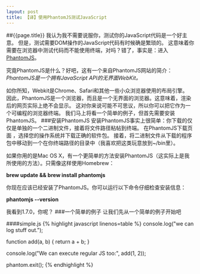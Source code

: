 ```yaml
---
layout: post
title: 【译】使用PhantomJS测试JavaScript
---
```


##{{page.title}}
我认为我不需要说服你，测试你的JavaScript代码是一个好主意。
但是，测试需要DOM操作的JavaScript代码有时候确是繁琐的。
这意味着你需要在浏览器中测试代码而不能使用终端，对吗？错了，事实是：进入[PhantomJS](http://phantomjs.org/)。

究竟PhantomJS是什么？好吧，这有一个来自PhantomJS网站的简介：
    <em>PhantomJS是一个拥有JavaScript API的无界面WebKit。</em>

如你所知，Webkit是Chrome、Safari和其他一些小众浏览器使用的布局引擎。
因此，PhantomJS是一个浏览器，而且是一个无界面的浏览器。这意味着，渲染后的网页实际上绝不会显示。
这对你来说可能不可思议，所以你可以把它作为一个可编程的浏览器终端。
我们马上将看一个简单的例子，但首先需要安装PhantomJS。
###安装PhantomJS
安装PhantomJS事实上很简单：你下载的仅仅是单独的一个二进制文件，接着将文件路径粘帖到终端。
在PhantomJS下载页面 ，选择您的操作系统并下载正确的软件包。
接着，将二进制文件从下载的程序包中移动到一个在你终端路径的目录中（我喜欢把这类玩意放到~/bin里）。

如果你用的是Mac OS X，有一个更简单的方法安装PhantomJS（这实际上是我所使用的方法）。只需像这样使用Homebrew：

<strong>brew update && brew install phantomjs</strong>

你现在应该已经安装了PhantomJS。你可以运行以下命令仔细检查安装信息：

<strong>phantomjs --version</strong>

我看到1.7.0，你呢？
###一个简单的例子
让我们先从一个简单的例子开始吧<br>

####simple.js
{% highlight javascript linenos=table %}
console.log("we can log stuff out.");

function add(a, b) {
    return a + b;
}

console.log("We can execute regular JS too:", add(1, 2));

phantom.exit();
{% endhighlight %}